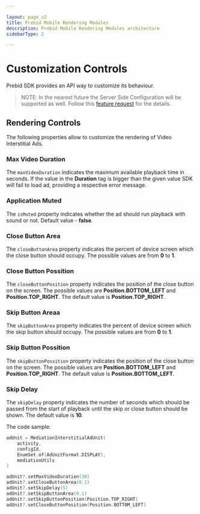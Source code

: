 ```yaml
---

layout: page_v2
title: Prebid Mobile Rendering Modules
description: Prebid Mobile Rendering Modules architecture
sidebarType: 2

---
```


# Customization Controls

Prebid SDK provides an API way to customize its behaviour. 

> NOTE: In the nearest future the Server Side Configuration will be supported as well. Follow this [feature request](https://github.com/prebid/prebid-server/issues/2186) for the details. 


## Rendering Controls

The following properties allow to customize the rendering of Video Interstitial Ads.

### Max Video Duration

The `maxVideoDuration` indicates the maximum available playback time in seconds.
If the value in the **Duration** tag is bigger than the given value SDK will fail to load ad, providing a respective error message.

### Application Muted

The `isMuted` property indicates whether the ad should run playback with sound or not.
Default value - **false**.

### Close Button Area

The `closeButtonArea` property indicates the percent of device screen which the close button should occupy. The possible values are from **0** to **1**.

### Close Button Possition

The `closeButtonPosition` property indicates the position of the close button on the screen. The possible values are **Position.BOTTOM_LEFT** and **Position.TOP_RIGHT**. The default value is **Position.TOP_RIGHT**.

### Skip Button Areaa

The `skipButtonArea` property indicates the percent of device screen which the skip button should occupy. The possible values are from **0** to **1**.

### Skip Button Possition

The `skipButtonPossition` property indicates the position of the close button on the screen. The possible values are **Position.BOTTOM_LEFT** and **Position.TOP_RIGHT**. The default value is **Position.BOTTOM_LEFT**.

### Skip Delay

The `skipDelay` property indicates the number of seconds which should be passed from the start of playback until the skip or close button should be shown. The default value is **10**.

The code sample: 

``` kotlin
adUnit = MediationInterstitialAdUnit(
    activity,
    configId,
    EnumSet.of(AdUnitFormat.DISPLAY),
    mediationUtils
)

adUnit?.setMaxVideoDuration(30)
adUnit?.setCloseButtonArea(0.1)
adUnit?.setSkipDelay(5)
adUnit?.setSkipButtonArea(0.1)
adUnit?.setSkipButtonPosition(Position.TOP_RIGHT)
adUnit?.setCloseButtonPosition(Position.BOTTOM_LEFT)
```

